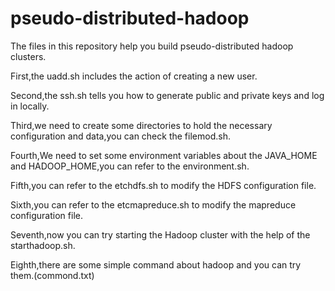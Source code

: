 # pseudo-distributed-hadoop

The files in this repository help you build pseudo-distributed hadoop clusters.

First,the uadd.sh includes the action of creating a new user.

Second,the ssh.sh tells you how to generate public and private keys and log in locally.

Third,we need to create some directories to hold the necessary configuration and data,you can check the filemod.sh.

Fourth,We need to set some environment variables about the JAVA_HOME and HADOOP_HOME,you can refer to the environment.sh.

Fifth,you can refer to the etchdfs.sh to modify the HDFS configuration file.

Sixth,you can refer to the etcmapreduce.sh to modify the mapreduce configuration file.

Seventh,now you can try starting the Hadoop cluster with the help of the starthadoop.sh.

Eighth,there are some simple command about hadoop and you can try them.(commond.txt)
